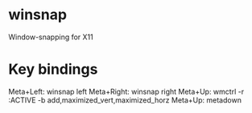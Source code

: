 # winsnap
Window-snapping for X11
# Key bindings
Meta+Left: winsnap left
Meta+Right: winsnap right
Meta+Up: wmctrl -r :ACTIVE -b add,maximized_vert,maximized_horz
Meta+Up: metadown
